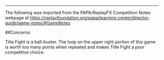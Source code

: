***
The following was imported from the PAPA/ReplayFX Competition Notes webpage at https://replayfoundation.org/papa/learning-center/director-guide/game-notes/#GameNotes

##Concerns
            
Title Fight is a ball-buster. The loop on the upper right portion of this game is worth too many points when repeated and makes Title Fight a poor competitive choice.